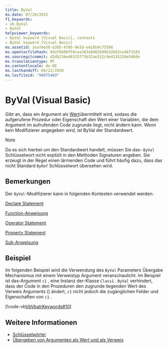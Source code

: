 ```yaml
---
title: ByVal
ms.date: 07/20/2015
f1_keywords:
- vb.ByVal
- ByVal
helpviewer_keywords:
- ByVal keyword [Visual Basic], contexts
- ByVal keyword [Visual Basic]
ms.assetid: 1eaf4e58-b305-4785-9e3d-e416b9c75598
ms.openlocfilehash: 8daf6600f59cea343e0d02b99632b92ce4bf3183
ms.sourcegitcommit: d2db216e46323f73b32ae312c9e4135258e5d68e
ms.translationtype: MT
ms.contentlocale: de-DE
ms.lasthandoff: 09/22/2020
ms.locfileid: "90875469"
---
```

# <a name="byval-visual-basic"></a>ByVal (Visual Basic)

Gibt an, dass ein Argument als [Wert](../../programming-guide/language-features/procedures/passing-arguments-by-value-and-by-reference.md)übermittelt wird, sodass die aufgerufene Prozedur oder Eigenschaft den Wert einer Variablen, die dem Argument im aufrufenden Code zugrunde liegt, nicht ändern kann. Wenn kein Modifizierer angegeben wird, ist ByVal der Standardwert.

> [!NOTE]
> Da es sich hierbei um den Standardwert handelt, müssen Sie das- `ByVal` Schlüsselwort nicht explizit in den Methoden Signaturen angeben. Sie erzeugt in der Regel einen lärmenden Code und führt häufig dazu, dass das nicht Standard `ByRef` Schlüsselwort übersehen wird.

## <a name="remarks"></a>Bemerkungen

 Der `ByVal`-Modifizierer kann in folgenden Kontexten verwendet werden:

 [Declare Statement](../statements/declare-statement.md)

 [Function-Anweisung](../statements/function-statement.md)
  
 [Operator Statement](../statements/operator-statement.md)
  
 [Property Statement](../statements/property-statement.md)
  
 [Sub-Anweisung](../statements/sub-statement.md)

## <a name="example"></a>Beispiel

 Im folgenden Beispiel wird die Verwendung des `ByVal` Parameters Übergabe Mechanismus mit einem Verweistyp Argument veranschaulicht. Im Beispiel ist das-Argument `c1` , eine Instanz der-Klasse `Class1` . `ByVal` verhindert, dass der Code in den Prozeduren den zugrunde liegenden Wert des Verweis Arguments () ändert, `c1` nicht jedoch die zugänglichen Felder und Eigenschaften von `c1` .

 [!code-vb[VbVbalrKeywords#10](~/samples/snippets/visualbasic/VS_Snippets_VBCSharp/VbVbalrKeywords/VB/Class5.vb#10)]

## <a name="see-also"></a>Weitere Informationen

- [Schlüsselwörter](../keywords/index.md)
- [Übergeben von Argumenten als Wert und als Verweis](../../programming-guide/language-features/procedures/passing-arguments-by-value-and-by-reference.md)

